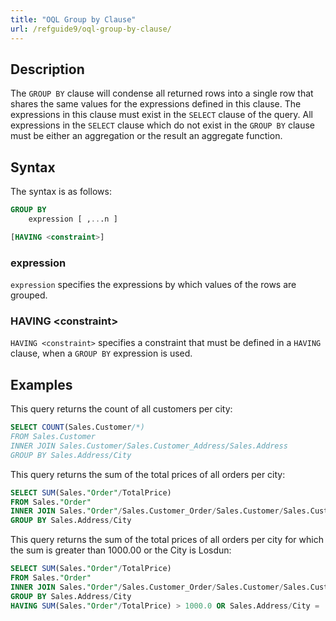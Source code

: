 ```yaml
---
title: "OQL Group by Clause"
url: /refguide9/oql-group-by-clause/
---
```


## Description

The `GROUP BY` clause will condense all returned rows into a single row that shares the same values for the expressions defined in this clause. The expressions in this clause must exist in the `SELECT` clause of the query. All expressions in the `SELECT` clause which do not exist in the `GROUP BY` clause must be either an aggregation or the result an aggregate function.

## Syntax

The syntax is as follows:

```sql {linenos=false}
GROUP BY
	expression [ ,...n ]

[HAVING <constraint>]
```

### expression

`expression` specifies the expressions by which values of the rows are grouped.

### HAVING \<constraint\>

`HAVING <constraint>` specifies a constraint that must be defined in a `HAVING` clause, when a `GROUP BY` expression is used.

## Examples

This query returns the count of all customers per city:

```sql {linenos=false}
SELECT COUNT(Sales.Customer/*)
FROM Sales.Customer
INNER JOIN Sales.Customer/Sales.Customer_Address/Sales.Address
GROUP BY Sales.Address/City
```

This query returns the sum of the total prices of all orders per city:

```sql {linenos=false}
SELECT SUM(Sales."Order"/TotalPrice)
FROM Sales."Order"
INNER JOIN Sales."Order"/Sales.Customer_Order/Sales.Customer/Sales.Customer_Address/Sales.Address
GROUP BY Sales.Address/City
```

This query returns the sum of the total prices of all orders per city for which the sum is greater than 1000.00 or the City is Losdun:

```sql {linenos=false}
SELECT SUM(Sales."Order"/TotalPrice)
FROM Sales."Order"
INNER JOIN Sales."Order"/Sales.Customer_Order/Sales.Customer/Sales.Customer_Address/Sales.Address
GROUP BY Sales.Address/City
HAVING SUM(Sales."Order"/TotalPrice) > 1000.0 OR Sales.Address/City = 'Losdun'
```

